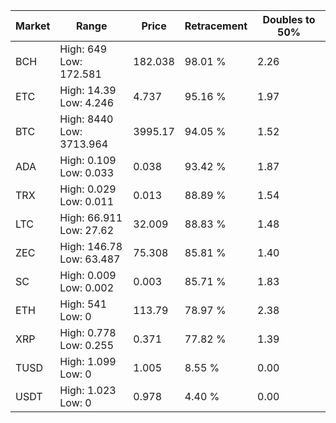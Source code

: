 | Market | Range | Price| Retracement | Doubles to 50% |
| --- | --- | --- | --- | --- |
| BCH | High: 649<br />Low: 172.581 | 182.038 | 98.01 % | 2.26 |
| ETC | High: 14.39<br />Low: 4.246 | 4.737 | 95.16 % | 1.97 |
| BTC | High: 8440<br />Low: 3713.964 | 3995.17 | 94.05 % | 1.52 |
| ADA | High: 0.109<br />Low: 0.033 | 0.038 | 93.42 % | 1.87 |
| TRX | High: 0.029<br />Low: 0.011 | 0.013 | 88.89 % | 1.54 |
| LTC | High: 66.911<br />Low: 27.62 | 32.009 | 88.83 % | 1.48 |
| ZEC | High: 146.78<br />Low: 63.487 | 75.308 | 85.81 % | 1.40 |
| SC | High: 0.009<br />Low: 0.002 | 0.003 | 85.71 % | 1.83 |
| ETH | High: 541<br />Low: 0 | 113.79 | 78.97 % | 2.38 |
| XRP | High: 0.778<br />Low: 0.255 | 0.371 | 77.82 % | 1.39 |
| TUSD | High: 1.099<br />Low: 0 | 1.005 | 8.55 % | 0.00 |
| USDT | High: 1.023<br />Low: 0 | 0.978 | 4.40 % | 0.00 |
